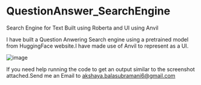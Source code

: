 # QuestionAnswer_SearchEngine
Search Engine for Text Built using Roberta and UI using Anvil   

I have built a Question Anwering Search engine using a pretrained model from HuggingFace website.I have made use of Anvil to represent as a UI.

![image](https://github.com/AkshayaBalasubramani/QuestionAnswer_SearchEngine/assets/128574846/44f41aec-529d-4b90-b8e8-9e4b3529be2f)

If you need help running the code to get an output similar to the screenshot attached.Send me an Email to akshaya.balasubramani6@gmail.com
